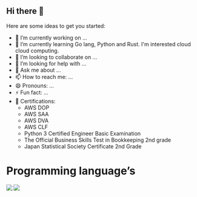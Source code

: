   ## Hi there 👋

Here are some ideas to get you started:

- 🔭 I’m currently working on ...
- 🌱 I’m currently learning Go lang, Python and Rust. I'm interested cloud cloud computing.
- 👯 I’m looking to collaborate on ...
- 🤔 I’m looking for help with ...
- 💬 Ask me about ...
- 📫 How to reach me: ...
- 😄 Pronouns: ...
- ⚡ Fun fact: ...
- 📑 Certifications:
  - AWS DOP
  - AWS SAA
  - AWS DVA
  - AWS CLF
  - Python 3 Certified Engineer Basic Examination
  - The Official Business Skills Test in Bookkeeping 2nd grade
  - Japan Statistical Society Certificate 2nd Grade


# Programming language’s 

<a href="https://github.com/anuraghazra/github-readme-stats">
  <img align="left" src="https://github-readme-stats.vercel.app/api?username=GoatSpike&count_private=true" />
</a>
<a href="https://github.com/anuraghazra/github-readme-stats">
  <img align="left" src="https://github-readme-stats.vercel.app/api/top-langs/?username=GoatSpike" />
</a>

